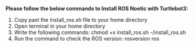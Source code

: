 **Please follow the below commands to Install ROS Noetic with Turtlebot3:**
1. Copy past the install_ros.sh file to your home directory
2. Open terminal in your home directory
3. Write the following commands:
   chmod +x install_ros.sh
   -/install_ros.sh
4. Run the command to check the ROS version:
   rosversion ros

   
